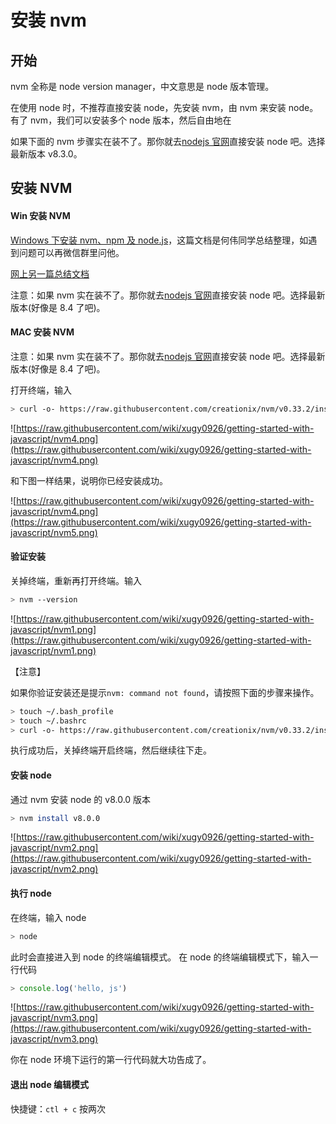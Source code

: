 # 安装 nvm

## 开始

nvm 全称是 node version manager，中文意思是 node 版本管理。

在使用 node 时，不推荐直接安装 node，先安装 nvm，由 nvm 来安装 node。有了 nvm，我们可以安装多个 node 版本，然后自由地在

如果下面的 nvm 步骤实在装不了。那你就去[nodejs 官网](https://nodejs.org/zh-cn/)直接安装 node 吧。选择最新版本 v8.3.0。

## 安装 NVM

#### Win 安装 NVM

[Windows 下安装 nvm、npm 及 node.js](https://segmentfault.com/a/1190000010596717)，这篇文档是何伟同学总结整理，如遇到问题可以再微信群里问他。

[网上另一篇总结文档](https://segmentfault.com/a/1190000007612011)

注意：如果 nvm 实在装不了。那你就去[nodejs 官网](https://nodejs.org/zh-cn/)直接安装 node 吧。选择最新版本(好像是 8.4 了吧)。

#### MAC 安装 NVM

注意：如果 nvm 实在装不了。那你就去[nodejs 官网](https://nodejs.org/zh-cn/)直接安装 node 吧。选择最新版本(好像是 8.4 了吧)。

打开终端，输入

```bash
> curl -o- https://raw.githubusercontent.com/creationix/nvm/v0.33.2/install.sh | bash
```

![https://raw.githubusercontent.com/wiki/xugy0926/getting-started-with-javascript/nvm4.png](https://raw.githubusercontent.com/wiki/xugy0926/getting-started-with-javascript/nvm4.png)

和下图一样结果，说明你已经安装成功。

![https://raw.githubusercontent.com/wiki/xugy0926/getting-started-with-javascript/nvm4.png](https://raw.githubusercontent.com/wiki/xugy0926/getting-started-with-javascript/nvm5.png)

#### 验证安装

关掉终端，重新再打开终端。输入

```bash
> nvm --version
```

![https://raw.githubusercontent.com/wiki/xugy0926/getting-started-with-javascript/nvm1.png](https://raw.githubusercontent.com/wiki/xugy0926/getting-started-with-javascript/nvm1.png)

【注意】

如果你验证安装还是提示`nvm: command not found`，请按照下面的步骤来操作。

```bash
> touch ~/.bash_profile
> touch ~/.bashrc
> curl -o- https://raw.githubusercontent.com/creationix/nvm/v0.33.2/install.sh | bash
```

执行成功后，关掉终端开启终端，然后继续往下走。

#### 安装 node

通过 nvm 安装 node 的 v8.0.0 版本

```bash
> nvm install v8.0.0
```

![https://raw.githubusercontent.com/wiki/xugy0926/getting-started-with-javascript/nvm2.png](https://raw.githubusercontent.com/wiki/xugy0926/getting-started-with-javascript/nvm2.png)

#### 执行 node

在终端，输入 node

```bash
> node
```

此时会直接进入到 node 的终端编辑模式。
在 node 的终端编辑模式下，输入一行代码

```javascript
> console.log('hello, js')
```

![https://raw.githubusercontent.com/wiki/xugy0926/getting-started-with-javascript/nvm3.png](https://raw.githubusercontent.com/wiki/xugy0926/getting-started-with-javascript/nvm3.png)

你在 node 环境下运行的第一行代码就大功告成了。

#### 退出 node 编辑模式

快捷键：`ctl + c` 按两次
